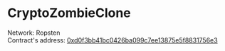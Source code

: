# CryptoZombieClone  

Network: Ropsten  
Contract's address: [0xd0f3bb41bc0426ba099c7ee13875e5f8831756e3](https://ropsten.etherscan.io/address/0xd0f3bb41bc0426ba099c7ee13875e5f8831756e3)